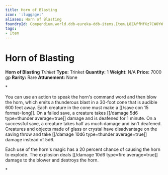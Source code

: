 ```yaml
---
title: Horn of Blasting
icon: ':luggage:'
aliases: Horn of Blasting
foundryId: Compendium.world.ddb-eureka-ddb-items.Item.L8ZAffMfXz7CW0YW
tags:
- Item
---
```


# Horn of Blasting

**Horn of Blasting**
_Trinket_
**Type:** Trinket
**Quantity:** 1
**Weight:** N/A
**Price:** 7000 gp
**Rarity:** Rare
**Attunement:** None

*<p>You can use an action to speak the horn's command word and then blow the horn, which emits a thunderous blast in a 30-foot cone that is audible 600 feet away. Each creature in the cone must make a [[/save con 15 format=long]]. On a failed save, a creature takes  [[/damage 5d6 type=thunder average=true]] damage and is deafened for 1 minute. On a successful save, a creature takes half as much damage and isn't deafened. Creatures and objects made of glass or crystal have disadvantage on the saving throw and take  [[/damage 10d6 type=thunder average=true]] damage instead of 5d6.

Each use of the horn's magic has a 20 percent chance of causing the horn to explode. The explosion deals  [[/damage 10d6 type=fire average=true]] damage to the blower and destroys the horn.</p>*